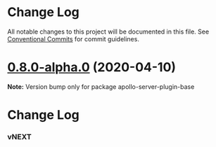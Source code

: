# Change Log

All notable changes to this project will be documented in this file.
See [Conventional Commits](https://conventionalcommits.org) for commit guidelines.

# [0.8.0-alpha.0](/compare/apollo-server-plugin-base@0.7.1...apollo-server-plugin-base@0.8.0-alpha.0) (2020-04-10)

**Note:** Version bump only for package apollo-server-plugin-base





# Change Log

### vNEXT

